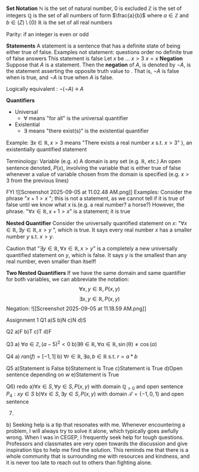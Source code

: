 
**Set Notation**
$\mathbb{N}$ is the set of natural number, 0 is excluded
$\mathbb{Z}$ is the set of integers
$\mathbb{Q}$ is the set of all numbers of form $\frac{a}{b}$ where $a \in \mathbb{Z}$ and $b \in \mathbb(Z) \setminus \{0\}$
$\mathbb{R}$ is the set of all real numbers

Parity: if an integer is even or odd

**Statements**
A statement is a sentence that has a definite state of being either true of false.
	Examples not statement: 
		questions
		order
		no definite true of false answers
			This statement is false
			Let $x$ be ... 
			$x > 3$
			$x = x$
**Negation**
Suppose that $A$ is a statement. Then the **negation** of $A$, is denoted by $\neg A$, is the statement asserting the opposite truth value to . That is, $\neg A$ is false when  is true, and $\neg A$ is true when $A$ is false.

Logically equivalent : $\neg (\neg A) \equiv A$

**Quantifiers**
- Universal
	- $\forall$ means "for all" is the universal quantifier
- Existential
	- $\exists$ means "there exist(s)" is the existential quantifier

Example:
	$\exists x \in \mathbb{R}, x>3$ means "There exists a real number $x$ s.t. $x > 3$" ), an existentially quantified statement

Terminology:
	Variable (e.g. $x$)
	A domain is any set (e.g. $\mathbb{R}$, etc.)
	An open sentence denoted, $P(x)$, involving the variable that is either true of false whenever a value of variable chosen from the domain is specified (e.g. $x>3$ from the previous lines)

FYI
![[Screenshot 2025-09-05 at 11.02.48 AM.png]]
Examples:
Consider the phrase "$x+1 > x$ "; this is not a statement, as we cannot tell if it is true of false until we know what $x$ is.(e.g. a real number? a horse?)
However, the phrase. "$\forall x \in \mathbb{R}, x+1>x$" is a statement; it is true

**Nested Quantifier**
Consider the universally quantified statement on $x$: "$\forall x \in \mathbb{R}, \exists y \in \mathbb{R}, x>y$ ", which is true. It says every real number $x$ has a smaller number $y$ s.t. $x>y$.

Caution that "$\exists y \in \mathbb{R}, \forall x \in \mathbb{R}, x>y$" is a completely a new universally quantified statement on $y$, which is false. It says $y$ is the smallest than any real number, even smaller than itself!

**Two Nested Quantifiers**
If we have the same domain and same quantifier for both variables, we can abbreviate the notation:
$$\forall x,y\in \mathbb{R}, P(x, y)$$
$$\exists x,y \in \mathbb{R},P(x, y)$$
Negation:
![[Screenshot 2025-09-05 at 11.18.59 AM.png]]

Assignment 1
Q1
a)S
b)N
c)N
d)S

Q2
a)F
b)T
c)T
d)F

Q3
a) $\forall a \in \mathbb{Z}, (a-5)^2 < 0$
b)$\exists \mathbb{\theta} \in \mathbb{R}, \forall \mathbb{\alpha} \in \mathbb{R}, \sin(\mathbb{\theta}) \neq \cos\mathbb(\alpha)$ 

Q4
a) $ran(f) = [-1,1]$
b) $\forall r \in \mathbb{R}, \exists a, b \in \mathbb{R}$ s.t. $r = a*b$

Q5
a)Statement is False
b)Statement is True
c)Statement is True
d)Open sentence depending on $w$
e)Statement is True

Q6) redo
a)$\forall x\in S, \forall y \in S, P(x, y)$ with domain $\mathbb{Q}_{>0}$ and open sentence $P_{4}: xy \in S$
b)$\forall x \in S, \exists y \in S, P(x, y)$ with domain $\mathcal{T}=\{-1, 0, 1\}$ and open sentence

7)
b) Seeking help is a tip that resonates with me. Whenever encountering a problem, I will always try to solve it alone, which typically goes awfully wrong. When I was in CEGEP, I frequently seek help for tough questions. Professors and classmates are very open towards the discussion and give inspiration tips to help me find the solution. This reminds me that there is a whole community that is surrounding me with resources and kindness, and it is never too late to reach out to others than fighting alone. 


